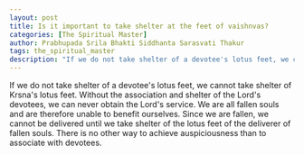 ```yaml
---
layout: post
title: Is it important to take shelter at the feet of vaishnvas?
categories: [The Spiritual Master]
author: Prabhupada Srila Bhakti Siddhanta Sarasvati Thakur
tags: the_spiritual_master
description: "If we do not take shelter of a devotee's lotus feet, we cannot take shelter of Krsna's lotus feet. Without the association and shelter of the Lord's devotees, we can never obtain the Lord's service. We are all fallen souls and are therefore unable to benefit ourselves. Since we are fallen, we cannot be delivered until we take shelter of the lotus feet of the deliverer of fallen souls. There is no other way to achieve auspiciousness than to associate with devotees."
---
```


If we do not take shelter of a devotee's lotus feet, we cannot take shelter of Krsna's lotus feet. Without the association and shelter of the Lord's devotees, we can never obtain the Lord's service. We are all fallen souls and are therefore unable to benefit ourselves. Since we are fallen, we cannot be delivered until we take shelter of the lotus feet of the deliverer of fallen souls. There is no other way to achieve auspiciousness than to associate with devotees.



